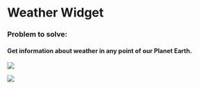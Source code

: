 
# Weather Widget
### Problem to solve:
#### Get information about weather in any point of our Planet Earth.

![](http://i.piccy.info/i9/b357e967ddf5cc75bab328d4a0e7a5fb/1574369691/74621/1348916/Screenshot_4.jpg)

![](http://i.piccy.info/i9/430e91e3c0f4ee8af554b354c2f2e2f0/1574369621/102215/1348916/photo_2019_11_21_22_47_52_2_.jpg)
